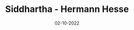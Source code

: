 ---
layout: none
title: 'Siddhartha - Hermann Hesse'
img: assets/img/covers/OL23248426M-M.jpg
date: 02-10-2022
category: Fiction
redirect: https://www.goodreads.com/book/show/52036.Siddhartha
---